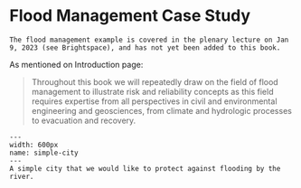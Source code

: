 # Flood Management Case Study

```{note}
The flood management example is covered in the plenary lecture on Jan 9, 2023 (see Brightspace), and has not yet been added to this book.
```

As mentioned on Introduction page:
> Throughout this book we will repeatedly draw on the field of flood management to illustrate risk and reliability concepts as this field requires expertise from all perspectives in civil and environmental engineering and geosciences, from climate and hydrologic processes to evacuation and recovery. 



<!-- After introducing key elements of the system, topics may include:
- hazard
- levee failure, conditional on the hazard
- consequences
- integration (sum) to get risk
- assume we can establish a max value, then we can derive the required safety level for our levee
- fragility curve -->

```{figure} ../figures/simple-city.png
---
width: 600px
name: simple-city
---
A simple city that we would like to protect against flooding by the river.
```

<!--
```{admonition} MUDE exam information
:class: tip, dropdown
You are not required to memorize all aspects of the flooding example, but should be capable of recognizing how key concepts from other parts of this book can be applied in this context. Note that non-flooding examples from other fields may be used to text concepts on the exam in a similar way.
``` -->

<!-- ```{admonition} MUDE exam information
:class: tip, dropdown
You are not required to memorize all aspects of this example, but should be capable of describing how simple risk and reliability concepts can be used for a specific analysis, as well as carrying it out. For example, recognizing that the probability of exceeding a certain water level per year can be modeled with a probability distribution, which is then used to select a design crest level for a levee along the river for a given probability of exceedance.
``` -->